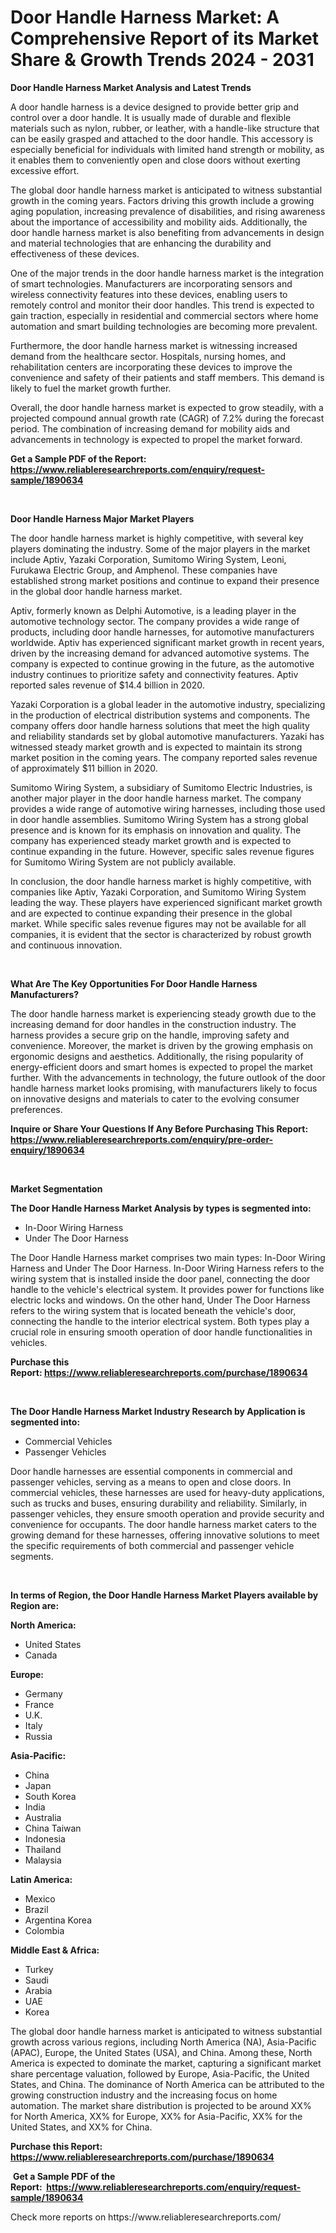 <p><h1>Door Handle Harness Market: A Comprehensive Report of its Market Share & Growth Trends 2024 - 2031</h1></p><p><strong>Door Handle Harness Market Analysis and Latest Trends</strong></p>
<p><p>A door handle harness is a device designed to provide better grip and control over a door handle. It is usually made of durable and flexible materials such as nylon, rubber, or leather, with a handle-like structure that can be easily grasped and attached to the door handle. This accessory is especially beneficial for individuals with limited hand strength or mobility, as it enables them to conveniently open and close doors without exerting excessive effort.</p><p>The global door handle harness market is anticipated to witness substantial growth in the coming years. Factors driving this growth include a growing aging population, increasing prevalence of disabilities, and rising awareness about the importance of accessibility and mobility aids. Additionally, the door handle harness market is also benefiting from advancements in design and material technologies that are enhancing the durability and effectiveness of these devices.</p><p>One of the major trends in the door handle harness market is the integration of smart technologies. Manufacturers are incorporating sensors and wireless connectivity features into these devices, enabling users to remotely control and monitor their door handles. This trend is expected to gain traction, especially in residential and commercial sectors where home automation and smart building technologies are becoming more prevalent.</p><p>Furthermore, the door handle harness market is witnessing increased demand from the healthcare sector. Hospitals, nursing homes, and rehabilitation centers are incorporating these devices to improve the convenience and safety of their patients and staff members. This demand is likely to fuel the market growth further.</p><p>Overall, the door handle harness market is expected to grow steadily, with a projected compound annual growth rate (CAGR) of 7.2% during the forecast period. The combination of increasing demand for mobility aids and advancements in technology is expected to propel the market forward.</p></p>
<p><strong>Get a Sample PDF of the Report:&nbsp; <a href="https://www.reliableresearchreports.com/enquiry/request-sample/1890634">https://www.reliableresearchreports.com/enquiry/request-sample/1890634</a></strong></p>
<p>&nbsp;</p>
<p><strong>Door Handle Harness Major Market Players</strong></p>
<p><p>The door handle harness market is highly competitive, with several key players dominating the industry. Some of the major players in the market include Aptiv, Yazaki Corporation, Sumitomo Wiring System, Leoni, Furukawa Electric Group, and Amphenol. These companies have established strong market positions and continue to expand their presence in the global door handle harness market.</p><p>Aptiv, formerly known as Delphi Automotive, is a leading player in the automotive technology sector. The company provides a wide range of products, including door handle harnesses, for automotive manufacturers worldwide. Aptiv has experienced significant market growth in recent years, driven by the increasing demand for advanced automotive systems. The company is expected to continue growing in the future, as the automotive industry continues to prioritize safety and connectivity features. Aptiv reported sales revenue of $14.4 billion in 2020.</p><p>Yazaki Corporation is a global leader in the automotive industry, specializing in the production of electrical distribution systems and components. The company offers door handle harness solutions that meet the high quality and reliability standards set by global automotive manufacturers. Yazaki has witnessed steady market growth and is expected to maintain its strong market position in the coming years. The company reported sales revenue of approximately $11 billion in 2020.</p><p>Sumitomo Wiring System, a subsidiary of Sumitomo Electric Industries, is another major player in the door handle harness market. The company provides a wide range of automotive wiring harnesses, including those used in door handle assemblies. Sumitomo Wiring System has a strong global presence and is known for its emphasis on innovation and quality. The company has experienced steady market growth and is expected to continue expanding in the future. However, specific sales revenue figures for Sumitomo Wiring System are not publicly available.</p><p>In conclusion, the door handle harness market is highly competitive, with companies like Aptiv, Yazaki Corporation, and Sumitomo Wiring System leading the way. These players have experienced significant market growth and are expected to continue expanding their presence in the global market. While specific sales revenue figures may not be available for all companies, it is evident that the sector is characterized by robust growth and continuous innovation.</p></p>
<p>&nbsp;</p>
<p><strong>What Are The Key Opportunities For Door Handle Harness Manufacturers?</strong></p>
<p><p>The door handle harness market is experiencing steady growth due to the increasing demand for door handles in the construction industry. The harness provides a secure grip on the handle, improving safety and convenience. Moreover, the market is driven by the growing emphasis on ergonomic designs and aesthetics. Additionally, the rising popularity of energy-efficient doors and smart homes is expected to propel the market further. With the advancements in technology, the future outlook of the door handle harness market looks promising, with manufacturers likely to focus on innovative designs and materials to cater to the evolving consumer preferences.</p></p>
<p><strong>Inquire or Share Your Questions If Any Before Purchasing This Report: <a href="https://www.reliableresearchreports.com/enquiry/pre-order-enquiry/1890634">https://www.reliableresearchreports.com/enquiry/pre-order-enquiry/1890634</a></strong></p>
<p>&nbsp;</p>
<p><strong>Market Segmentation</strong></p>
<p><strong>The Door Handle Harness Market Analysis by types is segmented into:</strong></p>
<p><ul><li>In-Door Wiring Harness</li><li>Under The Door Harness</li></ul></p>
<p><p>The Door Handle Harness market comprises two main types: In-Door Wiring Harness and Under The Door Harness. In-Door Wiring Harness refers to the wiring system that is installed inside the door panel, connecting the door handle to the vehicle's electrical system. It provides power for functions like electric locks and windows. On the other hand, Under The Door Harness refers to the wiring system that is located beneath the vehicle's door, connecting the handle to the interior electrical system. Both types play a crucial role in ensuring smooth operation of door handle functionalities in vehicles.</p></p>
<p><strong>Purchase this Report:&nbsp;<a href="https://www.reliableresearchreports.com/purchase/1890634">https://www.reliableresearchreports.com/purchase/1890634</a></strong></p>
<p>&nbsp;</p>
<p><strong>The Door Handle Harness Market Industry Research by Application is segmented into:</strong></p>
<p><ul><li>Commercial Vehicles</li><li>Passenger Vehicles</li></ul></p>
<p><p>Door handle harnesses are essential components in commercial and passenger vehicles, serving as a means to open and close doors. In commercial vehicles, these harnesses are used for heavy-duty applications, such as trucks and buses, ensuring durability and reliability. Similarly, in passenger vehicles, they ensure smooth operation and provide security and convenience for occupants. The door handle harness market caters to the growing demand for these harnesses, offering innovative solutions to meet the specific requirements of both commercial and passenger vehicle segments.</p></p>
<p>&nbsp;</p>
<p><strong>In terms of Region, the Door Handle Harness Market Players available by Region are:</strong></p>
<p>
    <p> <strong> North America: </strong>
        <ul>
            <li>United States</li>
            <li>Canada</li>
        </ul>
        </p> 
    <p> <strong> Europe: </strong>
        <ul>
            <li>Germany</li>
            <li>France</li>
            <li>U.K.</li>
            <li>Italy</li>
            <li>Russia</li>
        </ul>
        </p> 
    <p> <strong> Asia-Pacific: </strong>
        <ul>
            <li>China</li>
            <li>Japan</li>
            <li>South Korea</li>
            <li>India</li>
            <li>Australia</li>
            <li>China Taiwan</li>
            <li>Indonesia</li>
            <li>Thailand</li>
            <li>Malaysia</li>
        </ul>
        </p> 
    <p> <strong> Latin America: </strong>
        <ul>
            <li>Mexico</li>
            <li>Brazil</li>
            <li>Argentina Korea</li>
            <li>Colombia</li>
        </ul>
        </p> 
    <p> <strong> Middle East & Africa: </strong>
        <ul>
            <li>Turkey</li>
            <li>Saudi</li>
            <li>Arabia</li>
            <li>UAE</li>
            <li>Korea</li>
        </ul>
    </p>
    </p>
<p><p>The global door handle harness market is anticipated to witness substantial growth across various regions, including North America (NA), Asia-Pacific (APAC), Europe, the United States (USA), and China. Among these, North America is expected to dominate the market, capturing a significant market share percentage valuation, followed by Europe, Asia-Pacific, the United States, and China. The dominance of North America can be attributed to the growing construction industry and the increasing focus on home automation. The market share distribution is projected to be around XX% for North America, XX% for Europe, XX% for Asia-Pacific, XX% for the United States, and XX% for China.</p></p>
<p><strong>Purchase this Report: <a href="https://www.reliableresearchreports.com/purchase/1890634">https://www.reliableresearchreports.com/purchase/1890634</a></strong></p>
<p>&nbsp;<strong>Get a Sample PDF of the Report:&nbsp;&nbsp;<a href="https://www.reliableresearchreports.com/enquiry/request-sample/1890634">https://www.reliableresearchreports.com/enquiry/request-sample/1890634</a></strong></p>
<p><strong></strong></p>
<p>Check more reports on https://www.reliableresearchreports.com/</p>